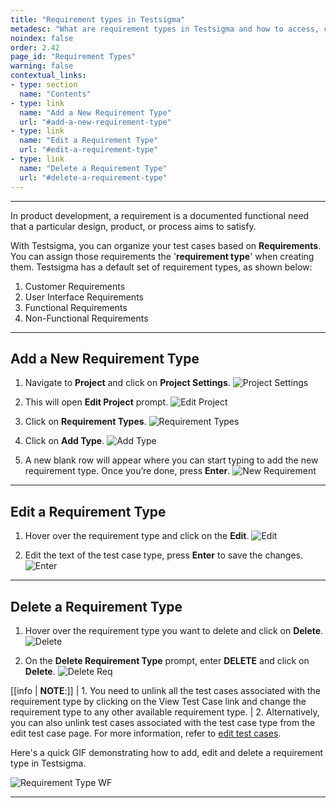 ```yaml
---
title: "Requirement types in Testsigma"
metadesc: "What are requirement types in Testsigma and how to access, create, edit and delete them."
noindex: false
order: 2.42
page_id: "Requirement Types"
warning: false
contextual_links:
- type: section
  name: "Contents"
- type: link
  name: "Add a New Requirement Type"
  url: "#add-a-new-requirement-type"
- type: link
  name: "Edit a Requirement Type"
  url: "#edit-a-requirement-type"
- type: link
  name: "Delete a Requirement Type"
  url: "#delete-a-requirement-type"
---
```


---

In product development, a requirement is a documented functional need that a particular design, product, or process aims to satisfy.

With Testsigma, you can organize your test cases based on **Requirements**. You can assign those requirements the '**requirement type**' when creating them. Testsigma has a default set of requirement types, as shown below:
1. Customer Requirements
2. User Interface Requirements
3. Functional Requirements
4. Non-Functional Requirements

---

## **Add a New Requirement Type**
1. Navigate to **Project** and click on **Project Settings**.
![Project Settings](https://s3.amazonaws.com/static-docs.testsigma.com/new_images/projects/applications/tctnav.png)

2. This will open **Edit Project** prompt. 
![Edit Project](https://s3.amazonaws.com/static-docs.testsigma.com/new_images/projects/applications/tctepp.png)

3. Click on **Requirement Types**.
![Requirement Types](https://s3.amazonaws.com/static-docs.testsigma.com/new_images/projects/applications/rtyc.png)

4. Click on **Add Type**.
![Add Type](https://s3.amazonaws.com/static-docs.testsigma.com/new_images/projects/applications/rtyat.png)

5. A new blank row will appear where you can start typing to add the new requirement type. Once you’re done, press **Enter**.
![New Requirement](https://s3.amazonaws.com/static-docs.testsigma.com/new_images/projects/applications/rtyarce.png)




---

## **Edit a Requirement Type**
1. Hover over the requirement type and click on the **Edit**.
![Edit](https://s3.amazonaws.com/static-docs.testsigma.com/new_images/projects/applications/rtyereq.png)


2. Edit the text of the test case type, press **Enter** to save the changes.
![Enter](https://s3.amazonaws.com/static-docs.testsigma.com/new_images/projects/applications/rtyeasave.png)




---

## **Delete a Requirement Type**
1. Hover over the requirement type  you want to delete and click on **Delete**.
![Delete](https://s3.amazonaws.com/static-docs.testsigma.com/new_images/projects/applications/rtydelete.png)


2. On the **Delete Requirement Type** prompt, enter **DELETE** and click on **Delete**.
![Delete Req](https://s3.amazonaws.com/static-docs.testsigma.com/new_images/projects/applications/rtyedcd.png)


[[info | **NOTE**:]]
| 1. You need to unlink all the test cases associated with the requirement type by clicking on the View Test Case link and change the requirement type to any other available requirement type. 
| 2. Alternatively, you can also unlink test cases associated with the test case type from the edit test case page. For more information, refer to [edit test cases](https://testsigma.com/docs/test-cases/manage/add-edit-delete/#edit-test-case). 

Here's a quick GIF demonstrating how to add, edit and delete a requirement type in Testsigma.

![Requirement Type WF](https://s3.amazonaws.com/static-docs.testsigma.com/new_images/projects/applications/Requirement_type.gif)



---